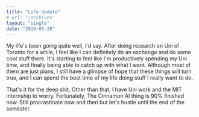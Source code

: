 ```yaml
---
title: "Life Update"
# url: "/archives"
layout: "single"
date: "2024-05-29"
---
```


My life's been going quite well, I'd say. After doing research on Uni of Toronto for a while, I feel like I can definitely do an exchange and do some cool stuff there. It's starting to feel like I'm productively spending my Uni time, and finally being able to catch up with what I want. Although most of them are just plans, I still have a glimpse of hope that these things will turn true, and I can spend the best time of my life doing stuff I really want to do.

That's it for the deep shit. Other than that, I have Uni work and the MIT internship to worry. Fortunately, The Cinnamon AI thing is 90% finished now. Still procrastinate now and then but let's hustle until the end of the semester.
